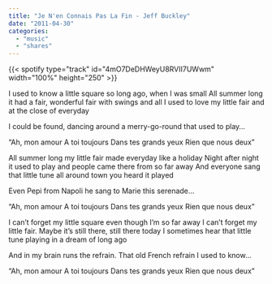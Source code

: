 ```yaml
---
title: "Je N'en Connais Pas La Fin - Jeff Buckley"
date: "2011-04-30"
categories:
  - "music"
  - "shares"
---
```


{{< spotify type="track" id="4mO7DeDHWeyU8RVII7UWwm" width="100%" height="250" >}}

I used to know a little square so long ago, when I was small
All summer long it had a fair, wonderful fair with swings and all
I used to love my little fair and at the close of everyday

I could be found, dancing around a merry-go-round that used to play…

“Ah, mon amour
A toi toujours
Dans tes grands yeux
Rien que nous deux”

All summer long my little fair made everyday like a holiday
Night after night it used to play and people came there from so far away
And everyone sang that little tune all around town you heard it played

Even Pepi from Napoli he sang to Marie this serenade…

“Ah, mon amour
A toi toujours
Dans tes grands yeux
Rien que nous deux”

I can’t forget my little square even though I’m so far away
I can’t forget my little fair. Maybe it’s still there, still there today
I sometimes hear that little tune playing in a dream of long ago

And in my brain runs the refrain. That old French refrain I used to know…

“Ah, mon amour
A toi toujours
Dans tes grands yeux
Rien que nous deux”
